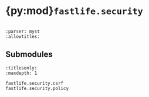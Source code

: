 # {py:mod}`fastlife.security`

```{py:module} fastlife.security
```

```{autodoc2-docstring} fastlife.security
:parser: myst
:allowtitles:
```

## Submodules

```{toctree}
:titlesonly:
:maxdepth: 1

fastlife.security.csrf
fastlife.security.policy
```
